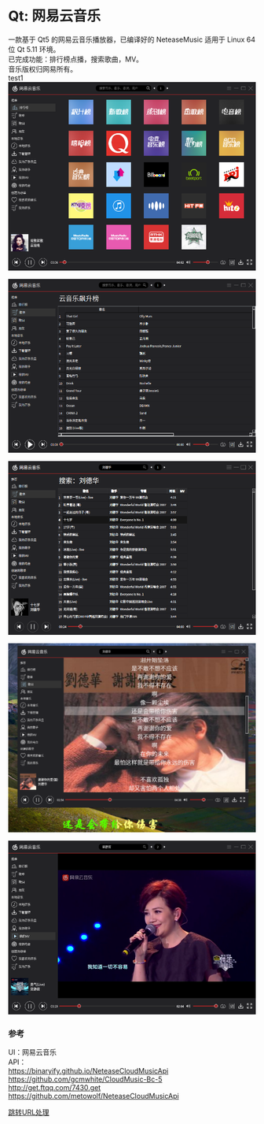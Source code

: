 # Qt: 网易云音乐
一款基于 Qt5 的网易云音乐播放器，已编译好的 NeteaseMusic 适用于 Linux 64 位 Qt 5.11 环境。  
已完成功能：排行榜点播，搜索歌曲，MV。  
音乐版权归网易所有。  
test1
![alt](toplist.png)  

![alt](songlist.png)  

![alt](search.png)  

![alt](lyric.png)  

![alt](MV.png)  

### 参考
UI：网易云音乐  
API：  
https://binaryify.github.io/NeteaseCloudMusicApi  
https://github.com/gcmwhite/CloudMusic-Bc-5  
http://get.ftqq.com/7430.get  
https://github.com/metowolf/NeteaseCloudMusicApi

[跳转URL处理](https://blog.csdn.net/mingzznet/article/details/9724371)